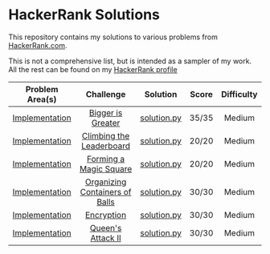 # HackerRank Solutions

This repository contains my solutions to various problems from [HackerRank.com](https://www.hackerrank.com).

This is not a comprehensive list, but is intended as a sampler of my work. All the rest can be found on my [HackerRank profile](https://www.hackerrank.com/MBailey019)

|                                          Problem Area(s)                                               |                                                              Challenge                                                              |                                                                                  Solution                                                                                 |  Score  |Difficulty|
|:------------------------------------------------------------------------------------------------------:|:-----------------------------------------------------------------------------------------------------------------------------------:|:-------------------------------------------------------------------------------------------------------------------------------------------------------------------------:|:-------:|:--------:|
|[Implementation](https://github.com/MBailey019/hackerrank-solutions/tree/master/Implementation)         |[Bigger is Greater](https://www.hackerrank.com/challenges/bigger-is-greater/problem)                                                 |[solution.py](https://github.com/MBailey019/hackerrank-solutions/blob/master/Implementation/Bigger%20is%20Greater/solution.py)                                             |35/35    |Medium    |
|[Implementation](https://github.com/MBailey019/hackerrank-solutions/tree/master/Implementation)         |[Climbing the Leaderboard](https://www.hackerrank.com/challenges/climbing-the-leaderboard/problem)                                   |[solution.py](https://github.com/MBailey019/hackerrank-solutions/blob/master/Implementation/Climbing%20the%20Leaderboard/solution.py)                                      |20/20    |Medium    |
|[Implementation](https://github.com/MBailey019/hackerrank-solutions/tree/master/Implementation)         |[Forming a Magic Square](https://www.hackerrank.com/challenges/magic-square-forming/problem)                                         |[solution.py](https://github.com/MBailey019/hackerrank-solutions/blob/master/Implementation/Forming%20a%20Magic%20Square/solution.py)                                      |20/20    |Medium    |
|[Implementation](https://github.com/MBailey019/hackerrank-solutions/tree/master/Implementation)         |[Organizing Containers of Balls](https://www.hackerrank.com/challenges/organizing-containers-of-balls/problem)                       |[solution.py](https://github.com/MBailey019/hackerrank-solutions/blob/master/Implementation/Organizing%20Containers%20of%20Balls/solution.py)                              |30/30    |Medium    |
|[Implementation](https://github.com/MBailey019/hackerrank-solutions/tree/master/Implementation)         |[Encryption](https://www.hackerrank.com/challenges/encryption/problem)                                                               |[solution.py](https://github.com/MBailey019/hackerrank-solutions/blob/master/Implementation/Encryption/solution.py)                                                        |30/30    |Medium    |
|[Implementation](https://github.com/MBailey019/hackerrank-solutions/tree/master/Implementation)         |[Queen's Attack II](https://www.hackerrank.com/challenges/queens-attack-2/problem)                                                   |[solution.py](https://github.com/MBailey019/hackerrank-solutions/blob/master/Implementation/Queen-s%20Attack%20II/solution.py)                                             |30/30    |Medium    |
